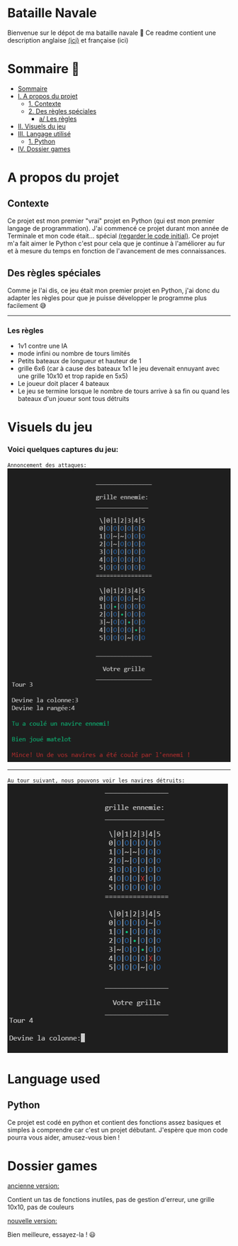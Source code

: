 # Bataille Navale

Bienvenue sur le dépot de ma bataille navale 👋
Ce readme contient une description anglaise [(ici)](../README.md) et française (ici)

# Sommaire 📄

- [Sommaire](#sommaire)
- [I. A propos du projet](#A-propos-du-projet)
  - [1. Contexte](#Contexte)
  - [2. Des règles spéciales](#Des-règles-spéciales)
    - [a/ Les règles](#Les-règles)
- [II. Visuels du jeu](#Visuels-du-jeu)
- [III. Langage utilisé](#Langage-utilisé)
  - [1. Python](#Python)
- [IV. Dossier games](#Dossier-games)

# A propos du projet

## Contexte

Ce projet est mon premier "vrai" projet en Python (qui est mon premier langage de programmation). 
J'ai commencé ce projet durant mon année de Terminale et mon code était... spécial [(regarder le code initial)](./games/warship_v1.py).
Ce projet m'a fait aimer le Python c'est pour cela que je continue à l'améliorer au fur et à mesure du temps en fonction de l'avancement de mes connaissances.

## Des règles spéciales

Comme je l'ai dis, ce jeu était mon premier projet en Python, j'ai donc du adapter les règles pour que je puisse développer le programme plus facilement 😅

---

### Les règles
- 1v1 contre une IA
- mode infini ou nombre de tours limités
- Petits bateaux de longueur et hauteur de 1
- grille 6x6 (car à cause des bateaux 1x1 le jeu devenait ennuyant avec une grille 10x10 et trop rapide en 5x5)
- Le joueur doit placer 4 bateaux
- Le jeu se termine lorsque le nombre de tours arrive à sa fin ou quand les bateaux d'un joueur sont tous détruits

# Visuels du jeu

### Voici quelques captures du jeu:
``Annoncement des attaques:``
![](../img/warship_1.png)

---

``Au tour suivant, nous pouvons voir les navires détruits:``
![](../img/warship_2.png)

# Language used

## Python

Ce projet est codé en python et contient des fonctions assez basiques et simples à comprendre car c'est un projet débutant.
J'espère que mon code pourra vous aider, amusez-vous bien !

# Dossier games

[ancienne version: ](./games/warship_v1.py)

Contient un tas de fonctions inutiles, pas de gestion d'erreur, une grille 10x10, pas de couleurs

[nouvelle version: ](./games/warship_v1.py)

Bien meilleure, essayez-la ! 😃